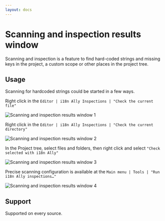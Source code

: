 ```yaml
---
layout: docs
---
```


# Scanning and inspection results window

Scanning and inspection is a feature to find hard-coded strings and missing keys in the project, a custom scope or
other places in the project tree.

## Usage

Scanning for hardcoded strings could be started in a few ways.

Right click in the `Editor | i18n Ally Inspections | "Check the current file"`

![Scanning and inspection results window 1](assets/scanning-and-inspection-1.gif)

Right click in the `Editor | i18n Ally Inspections | "Check the current directory"`

![Scanning and inspection results window 2](assets/scanning-and-inspection-2.gif)

In the Project tree, select files and folders, then right click and select `"Check selected with i18n Ally"`

![Scanning and inspection results window 3](assets/scanning-and-inspection-3.gif)

Precise scanning configuration is available at the `Main menu | Tools | "Run i18n Ally inspections…"`

![Scanning and inspection results window 4](assets/scanning-and-inspection-4.gif)

## Support

Supported on every source.
